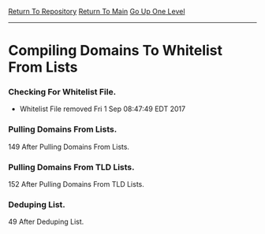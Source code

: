 [Return To Repository](https://github.com/deathbybandaid/piholeparser/blob/master/)
[Return To Main](https://github.com/deathbybandaid/piholeparser/blob/master/RecentRunLogs/README.md)
[Go Up One Level](https://github.com/deathbybandaid/piholeparser/blob/master/RecentRunLogs/housekeepingscripts/40-Running-Housekeeping-Tasks.md)
____________________________________
# Compiling Domains To Whitelist From Lists

### Checking For Whitelist File.
* Whitelist File removed Fri 1 Sep 08:47:49 EDT 2017
### Pulling Domains From Lists.
149 After Pulling Domains From Lists.
### Pulling Domains From TLD Lists.
152 After Pulling Domains From TLD Lists.
### Deduping List.
49 After Deduping List.
